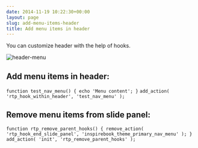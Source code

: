 ```yaml
---
date: 2014-11-19 10:22:30+00:00
layout: page
slug: add-menu-items-header
title: Add menu items in header
---
```


You can customize header with the help of hooks.

![header-menu](http://docs.rtcamp.com/wp-content/uploads/2014/11/header-menu.png)


## Add menu items in header:


`function test_nav_menu() {
echo 'Menu content';
}`
`add_action( 'rtp_hook_within_header', 'test_nav_menu' );`


## Remove menu items from slide panel:


`function rtp_remove_parent_hooks() {
remove_action( 'rtp_hook_end_slide_panel', 'inspirebook_theme_primary_nav_menu' );
}`
`add_action( 'init', 'rtp_remove_parent_hooks' );`
